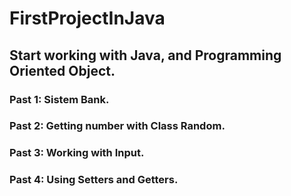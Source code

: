 # FirstProjectInJava

## Start working with Java, and Programming Oriented Object.

### Past 1: Sistem Bank.
### Past 2: Getting number with Class Random.
### Past 3: Working with Input.
### Past 4: Using Setters and Getters.
